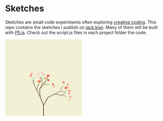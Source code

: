 # Sketches

Sketches are small code experiments often exploring [creative coding](https://en.wikipedia.org/wiki/Creative_coding). This repo contains the sketches I publish on [jack.kiwi](https://jack.kiwi). Many of them will be built with [P5.js](https://p5js.org). Check out the script.js files in each project folder the code.

<img src="https://raw.githubusercontent.com/jackcruden/sketches/master/blossom/image.png" width="250" height="250">
